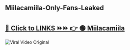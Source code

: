 
 ## Miilacamiila-Only-Fans-Leaked

# <h2><a href="https://clipsfans.com/Miilacamiila&ref=git">🔗 Click to LINKS ⏩⏩ 👉 🟢 Miilacamiila </a></h2>

<a href="https://clipsfans.com/Miilacamiila&ref=git" rel="nofollow" data-target="animated-image.originalLink"><img src="https://i.ibb.co.com/xMMVF88/686577567.gif" alt="Viral Video Original" style="max-width: 100%; display: inline-block;" data-target="animated-image.originalImage"></a>
